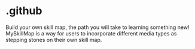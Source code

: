 # .github
Build your own skill map, the path you will take to learning something new! MySkillMap is a way for users to incorporate different media types as stepping stones on their own skill map.
